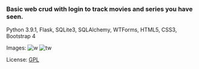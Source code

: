 ### Basic web crud with login to track movies and series you have seen.

Python 3.9.1, Flask, SQLite3, SQLAlchemy, WTForms, HTML5, CSS3, Bootstrap 4

Images:
![w](https://imgur.com/MXy0oKj)
![tw](https://imgur.com/ooOpzjz)

License: [GPL](https://www.gnu.org/licenses/gpl-3.0.html)
